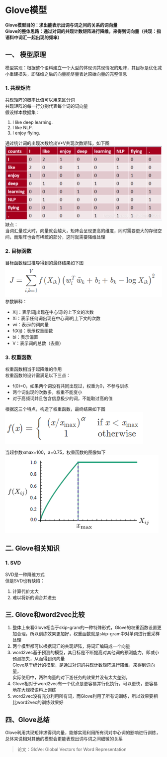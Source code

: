 # Glove模型
**Glove模型目的：求出能表示出词与词之间的关系的词向量   
Glove的整体思路：通过对词的共现计数矩阵进行降维，来得到词向量（共现：指语料中词汇一起出现的频率）**
## 一、 模型原理
模型实现：根据整个语料建立一个大型的体现词共现情况的矩阵，其目标是优化减小重建损失，即降维之后的向量能尽量表达原始向量的完整信息
### 1. 共现矩阵  
共现矩阵的概率比值可以用来区分词  
共现矩阵的每一行分别代表每个词的词向量  
假设样本数据集：
1. I like deep learning.   
2. I like NLP.   
3. I enjoy flying.  

通过统计词的出现次数绘出V\*V共现次数矩阵，如下图  
![共现矩阵](https://github.com/qiaomengrui/NLP-Glove-model/blob/master/pic/%E5%85%B1%E7%8E%B0%E7%9F%A9%E9%98%B5.png)  
缺点：  
当词汇量过大时，向量就会越大，矩阵会呈现更高的维度，同时需要更大的存储空间，而矩阵也会有稀疏的部分，这时就需要降维处理
### 2. 目标函数
目标函数经过推导得到的最终结果如下图  
![目标函数](https://github.com/qiaomengrui/NLP-Glove-model/blob/master/pic/%E7%9B%AE%E6%A0%87%E5%87%BD%E6%95%B0.png)  
参数解释：
* Xij：表示词j出现在中心词i的上下文的次数  
* Xi：表示任何词出现在中心词i的上下文的次数
* wi：表示i的词向量
* f(Xij)：表示权重函数
* bi：表示偏置
* V：表示词的总数（去重）
### 3. 权重函数
权重函数相当于起降维的作用  
权重函数的设计需满足以下三点：
* f(0)=0，如果两个词没有共同出现过，权重为0，不参与训练
* 两个词出现的次数多，权重不能变小
* 对于高频词并且包含信息极少的词，不能取过高的值  

根据这三个特点，构造了权重函数，最终结果如下图  
![权重函数](https://github.com/qiaomengrui/NLP-Glove-model/blob/master/pic/%E6%9D%83%E9%87%8D%E5%87%BD%E6%95%B0.png)  

当超参数xmax=100，a=0.75，权重函数的图像如下  
![给参数的权重函数图像](https://github.com/qiaomengrui/NLP-Glove-model/blob/master/pic/%E7%BB%99%E5%8F%82%E6%95%B0%E7%9A%84%E6%9D%83%E9%87%8D%E5%87%BD%E6%95%B0%E5%9B%BE%E5%83%8F.png)  
## 二. Glove相关知识
### 1. SVD
SVD是一种降维方式  
但是SVD也有缺陷：  
1. 计算代价太大  
2. 难以将新的词合并进去  
## 三. Glove和word2vec比较
1. 整体上来看Glove相当于skip-gram的一种特殊形式，Glove的权重函数设置更加合理，所以训练效果更加好，权重函数就是skip-gram中对单词进行重采样处理  
2. 两个模型都可以根据词汇的共现矩阵，将词汇编码成一个向量  
3. word2vec基于预测的模型，其目标是不断提高对其他词的预测能力，即减小预测损失，从而得到词向量    
   Glove基于统计的模型，是通过对词的共现计数矩阵进行降维，来得到词向量。  
实际使用中，两种向量的对下游任务的效果并没有太大差别。
4. Glove相对于word2vec有一个优点是更容易并行化执行，可以更快，更容易地在大规模语料上训练
5. word2vec没有充分利用所有词，而Glove利用了所有词训练，所以效果要相比word2vec的训练效果好
## 四、Glove总结
Glove利用共现矩阵求得词向量，能够实现利用所有词对中心词的影响进行训练，总体来说相对其他的模型会更能表现出词与词之间细微的关系

> 论文：GloVe: Global Vectors for Word Representation
